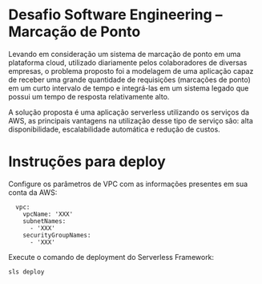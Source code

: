 # Desafio Software Engineering – Marcação de Ponto

Levando em consideração um sistema de marcação de ponto em uma plataforma cloud, utilizado diariamente pelos colaboradores de diversas empresas, o problema proposto foi a modelagem de uma aplicação capaz de receber uma grande quantidade de requisições (marcações de ponto) em um curto intervalo de tempo e integrá-las em um sistema legado que possui um tempo de resposta relativamente alto.

A solução proposta é uma aplicação serverless utilizando os serviços da AWS, as principais vantagens na utilização desse tipo de serviço são: alta disponibilidade, escalabilidade automática e redução de custos.

# Instruções para deploy

Configure os parâmetros de VPC com as informações presentes em sua conta da AWS:

      vpc:
        vpcName: 'XXX'
        subnetNames:
          - 'XXX'
        securityGroupNames:
          - 'XXX'

Execute o comando de deployment do Serverless Framework:

    sls deploy
